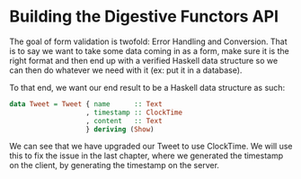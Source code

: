 
# Building the Digestive Functors API

The goal of form validation is twofold: Error Handling and Conversion. That is to say we want to take some data coming in as a form, make sure it is the right format and then end up with a verified Haskell data structure so we can then do whatever we need with it (ex: put it in a database).

To that end, we want our end result to be a Haskell data structure as such:

```haskell
data Tweet = Tweet { name      :: Text
                   , timestamp :: ClockTime
                   , content   :: Text
                   } deriving (Show)
```

We can see that we have upgraded our Tweet to use ClockTime. We will use this to fix the issue in the last chapter, where we generated the timestamp on the client, by generating the timestamp on the server.